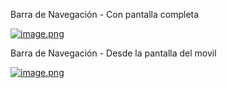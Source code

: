 Barra de Navegación - Con pantalla completa 

[![image.png](https://i.postimg.cc/MpfkfhxJ/image.png)](https://postimg.cc/yDKpwpkL)

Barra de Navegación - Desde la pantalla del movil

[![image.png](https://i.postimg.cc/05VhW8yq/image.png)](https://postimg.cc/K4g94hT9)
